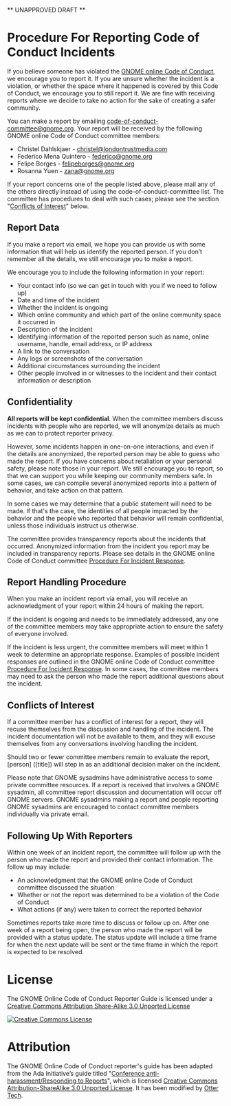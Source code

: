 ** UNAPPROVED DRAFT **

# Procedure For Reporting Code of Conduct Incidents

If you believe someone has violated the [GNOME online Code of Conduct](LINK), we encourage you to report it. If you are unsure whether the incident is a violation, or whether the space where it happened is covered by this Code of Conduct, we encourage you to still report it. We are fine with receiving reports where we decide to take no action for the sake of creating a safer community.

You can make a report by emailing <code-of-conduct-committee@gnome.org>. Your report will be received by the following GNOME online Code of Conduct committee members:

* Christel Dahlskjaer - christel@londontrustmedia.com
* Federico Mena Quintero - federico@gnome.org
* Felipe Borges - felipeborges@gnome.org
* Rosanna Yuen - zana@gnome.org

If your report concerns one of the people listed above, please mail
any of the others directly instead of using the
code-of-conduct-committee list.  The committee has procedures to deal
with such cases; please see the section "[Conflicts of
Interest](#conflicts-of-interest)" below.

## Report Data

If you make a report via email, we hope you can provide us with some information that will help us identify the reported person. If you don’t remember all the details, we still encourage you to make a report.

We encourage you to include the following information in your report:

* Your contact info (so we can get in touch with you if we need to follow up)
* Date and time of the incident
* Whether the incident is ongoing
* Which online community and which part of the online community space it occurred in
* Description of the incident
* Identifying information of the reported person such as name, online username, handle, email address, or IP address
* A link to the conversation
* Any logs or screenshots of the conversation
* Additional circumstances surrounding the incident
* Other people involved in or witnesses to the incident and their contact information or description

## Confidentiality

**All reports will be kept confidential**. When the committee members discuss incidents with people who are reported, we will anonymize details as much as we can to protect reporter privacy.

However, some incidents happen in one-on-one interactions, and even if the details are anonymized, the reported person may be able to guess who made the report. If you have concerns about retaliation or your personal safety, please note those in your report. We still encourage you to report, so that we can support you while keeping our community members safe. In some cases, we can compile several anonymized reports into a pattern of behavior, and take action on that pattern.

In some cases we may determine that a public statement will need to be made. If that's the case, the identities of all people impacted by the behavior and the people who reported that behavior will remain confidential, unless those individuals instruct us otherwise.

The committee provides transparency reports about the incidents that occurred. Anonymized information from the incident you report may be included in transparency reports. Please see details in the GNOME online Code of Conduct committee [Procedure For Incident Response](LINK).

## Report Handling Procedure

When you make an incident report via email, you will receive an acknowledgment of your report within 24 hours of making the report.

If the incident is ongoing and needs to be immediately addressed, any one of the committee members may take appropriate action to ensure the safety of everyone involved.

If the incident is less urgent, the committee members will meet within 1 week to determine an appropriate response. Examples of possible incident responses are outlined in the GNOME online Code of Conduct committee [Procedure For Incident Response](LINK). In some cases, the committee members may need to ask the person who made the report additional questions about the incident.

## Conflicts of Interest

If a committee member has a conflict of interest for a report, they will recuse themselves from the discussion and handling of the incident. The incident documentation will not be available to them, and they will excuse themselves from any conversations involving handling the incident.

Should two or fewer committee members remain to evaluate the report, [person] ([title]) will step in as an additional decision maker on the incident.

Please note that GNOME sysadmins have administrative access to some private committee resources. If a report is received that involves a GNOME sysadmin, all committee report discussion and documentation will occur off GNOME servers. GNOME sysadmins making a report and people reporting GNOME sysadmins are encouraged to contact committee members individually via private email.

## Following Up With Reporters

Within one week of an incident report, the committee will follow up with the person who made the report and provided their contact information. The follow up may include:

* An acknowledgment that the GNOME online Code of Conduct committee discussed the situation
* Whether or not the report was determined to be a violation of the Code of Conduct
* What actions (if any) were taken to correct the reported behavior

Sometimes reports take more time to discuss or follow up on. After one week of a report being open, the person who made the report will be provided with a status update. The status update will include a time frame for when the next update will be sent or the time frame in which the report is expected to be resolved.

# License

The GNOME Online Code of Conduct Reporter Guide is licensed under a [Creative Commons Attribution Share-Alike 3.0 Unported License](http://creativecommons.org/licenses/by-sa/3.0/)

[![Creative Commons License](http://i.creativecommons.org/l/by-sa/3.0/88x31.png)](http://creativecommons.org/licenses/by-sa/3.0/)

# Attribution

The GNOME Online Code of Conduct reporter's guide has been adapted from the Ada Initiative’s guide titled "[Conference anti-harassment/Responding to Reports](http://geekfeminism.wikia.com/wiki/Conference_anti-harassment/Responding_to_reports)", which is licensed [Creative Commons Attribution-ShareAlike 3.0 Unported License](https://creativecommons.org/licenses/by-sa/3.0/). It has been modified by [Otter Tech](https://otter.technology/code-of-conduct-training).
